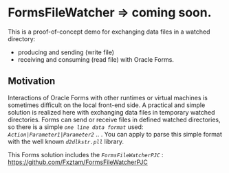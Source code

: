 # FormsFileWatcher => coming soon.
This is a proof-of-concept demo for exchanging data files in a watched directory:
- producing and sending (write file)
- receiving and consuming (read file)
with Oracle Forms. 

## Motivation

Interactions of Oracle Forms with other runtimes or virtual machines is sometimes difficult on the local front-end side. A practical and simple solution is realized here with exchanging data files in temporary watched directories. Forms can send or receive files in defined watched directories, so there is a simple *`one line data format`* used: *`Action|Parameter1|Parameter2`* .. .
You can apply to parse this simple format with the well known *`d2dlkstr.pll`* library.

This Forms solution includes the *`FormsFileWatcherPJC`* : https://github.com/Fxztam/FormsFileWatcherPJC 

